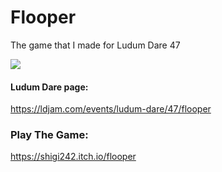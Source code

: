 # Flooper

The game that I made for Ludum Dare 47 <br/>

![](https://thumbs.gfycat.com/GivingHatefulAmphiuma-size_restricted.gif)

#### Ludum Dare page:
https://ldjam.com/events/ludum-dare/47/flooper

### Play The Game:
https://shigi242.itch.io/flooper
